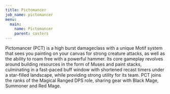```yaml
---
title: Pictomancer
job_name: pictomancer
menu:
  main:
    name: Pictomancer
    parent: casters
---
```

Pictomancer (PCT) is a high burst damageclass with a unique Motif system that sees you painting on your canvas for strong creature attacks, as well as the ability to roam free with a powerful hammer. Its core gameplay revolves around building resources in the form of Muses and paint stacks, culminating in a fast-paced buff window with shortened recast timers under a star-filled landscape, while providing strong utility for its team. PCT joins the ranks of the Magical Ranged DPS role, sharing gear with Black Mage, Summoner and Red Mage.